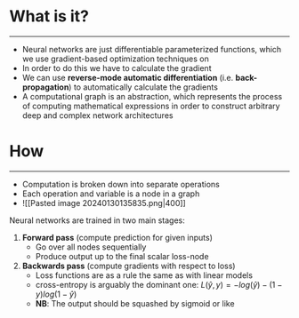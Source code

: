 
# What is it?
---

* Neural networks are just differentiable parameterized functions, which we use gradient-based optimization techniques on
* In order to do this we have to calculate the gradient
* We can use **reverse-mode automatic differentiation** (i.e. **back-propagation**) to automatically calculate the gradients
* A computational graph is an abstraction, which represents the process of computing mathematical expressions in order to construct arbitrary deep and complex network architectures


# How
---

* Computation is broken down into separate operations
* Each operation and variable is a node in a graph
* ![[Pasted image 20240130135835.png|400]]

Neural networks are trained in two main stages:
1. **Forward pass** (compute prediction for given inputs)
	* Go over all nodes sequentially
	* Produce output up to the final scalar loss-node
2. **Backwards pass** (compute gradients with respect to loss)
	* Loss functions are as a rule the same as with linear models
	* cross-entropy is arguably the dominant one: $L(\hat{y}, y)=-log(\hat{y})-(1-y)log(1-\hat{y})$
	* **NB**: The output should be squashed by sigmoid or like